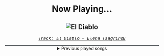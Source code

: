 <div align="center"> 
<h1>Now Playing...</h1>

![El Diablo](https://i.scdn.co/image/ab67616d00001e02182ca2287852809bc83503a8)
--
_<samp><a href="https://open.spotify.com/track/0DGduxy7YSuqXm272C2LM6">Track: El Diablo - Elena Tsagrinou</a></samp>_

<div style="border: 1px #4B5054 solid"></div>
<details>
  <summary>
    Previous played songs
  </summary>
  <table>
    <thead>
      <tr>
        <th>
          Artist
        </th>
        <th>
          Song
        </th>
        <th>
          Link
        </th>
      </tr>
    </thead>
    <tbody>
      <tr><td>Elena Tsagrinou</td><td>El Diablo</td><td><a href="https://open.spotify.com/track/0DGduxy7YSuqXm272C2LM6">https://open.spotify.com/track/0DGduxy7YSuqXm272C2LM6</a></td></tr><tr><td>Dope</td><td>Die MF Die</td><td><a href="https://open.spotify.com/track/5bU4KX47KqtDKKaLM4QCzh">https://open.spotify.com/track/5bU4KX47KqtDKKaLM4QCzh</a></td></tr><tr><td>Sleep Token</td><td>Chokehold</td><td><a href="https://open.spotify.com/track/1Uifdytv882RtTn6Gr4xAA">https://open.spotify.com/track/1Uifdytv882RtTn6Gr4xAA</a></td></tr><tr><td>NOTHING MORE</td><td>WE’RE ALL GONNA DIE</td><td><a href="https://open.spotify.com/track/4O3NC8soE6ELWtgIWjSD2B">https://open.spotify.com/track/4O3NC8soE6ELWtgIWjSD2B</a></td></tr><tr><td>The Browning</td><td>WAKE UP</td><td><a href="https://open.spotify.com/track/1hDLxxxmR9YRhus03wZX7B">https://open.spotify.com/track/1hDLxxxmR9YRhus03wZX7B</a></td></tr><tr><td>I See Stars</td><td>SPLIT</td><td><a href="https://open.spotify.com/track/1WaEu09IVauc5PZapTI98d">https://open.spotify.com/track/1WaEu09IVauc5PZapTI98d</a></td></tr><tr><td>I See Stars</td><td>Drift</td><td><a href="https://open.spotify.com/track/1KEhKNabCnU4udVSjTblWQ">https://open.spotify.com/track/1KEhKNabCnU4udVSjTblWQ</a></td></tr><tr><td>I See Stars</td><td>D4MAGE DONE</td><td><a href="https://open.spotify.com/track/7BnK1opiLlkxkBQ0TVKRYw">https://open.spotify.com/track/7BnK1opiLlkxkBQ0TVKRYw</a></td></tr><tr><td>I See Stars</td><td>Anomaly</td><td><a href="https://open.spotify.com/track/1nLWr0rKTLTZNEcgU5WEdD">https://open.spotify.com/track/1nLWr0rKTLTZNEcgU5WEdD</a></td></tr><tr><td>I See Stars</td><td>are we 3ven?</td><td><a href="https://open.spotify.com/track/05WkUDENwFYIlGrQMXGN9K">https://open.spotify.com/track/05WkUDENwFYIlGrQMXGN9K</a></td></tr><tr><td>Shinigami</td><td>Martial Arts Prinzip</td><td><a href="https://open.spotify.com/track/0EPTd2GQbrw2DHsQtZyXE7">https://open.spotify.com/track/0EPTd2GQbrw2DHsQtZyXE7</a></td></tr><tr><td>Anbu Monastir</td><td>AKATSUKI FREESTYLE</td><td><a href="https://open.spotify.com/track/3fZD900uJQgbE8P6Ao1s2S">https://open.spotify.com/track/3fZD900uJQgbE8P6Ao1s2S</a></td></tr><tr><td>ENMA</td><td>Free Paradis</td><td><a href="https://open.spotify.com/track/1zHCQmzaZ4C5uxAEHBsknI">https://open.spotify.com/track/1zHCQmzaZ4C5uxAEHBsknI</a></td></tr><tr><td>S.Castro</td><td>Krieger</td><td><a href="https://open.spotify.com/track/4t7ndRSAj72N6IuiRUZgfq">https://open.spotify.com/track/4t7ndRSAj72N6IuiRUZgfq</a></td></tr><tr><td>CANTERVICE</td><td>The Machine</td><td><a href="https://open.spotify.com/track/7Gq2KDKN283ZeoCLXojl57">https://open.spotify.com/track/7Gq2KDKN283ZeoCLXojl57</a></td></tr><tr><td>Pendulum</td><td>Colourfast</td><td><a href="https://open.spotify.com/track/7Lnl1DkNezqlQQ4soXMP1y">https://open.spotify.com/track/7Lnl1DkNezqlQQ4soXMP1y</a></td></tr><tr><td>Jay Ray</td><td>Lost Chance</td><td><a href="https://open.spotify.com/track/3nKTjctFdeZVffvGnoWPB6">https://open.spotify.com/track/3nKTjctFdeZVffvGnoWPB6</a></td></tr><tr><td>Jay Ray</td><td>Left of You</td><td><a href="https://open.spotify.com/track/0NeZWVt966wzMJ3fv7hzMt">https://open.spotify.com/track/0NeZWVt966wzMJ3fv7hzMt</a></td></tr><tr><td>Young Medicine</td><td>The Return</td><td><a href="https://open.spotify.com/track/7mZ4CHBgPBzX7nntqwbEKg">https://open.spotify.com/track/7mZ4CHBgPBzX7nntqwbEKg</a></td></tr><tr><td>Jay Ray</td><td>137</td><td><a href="https://open.spotify.com/track/3wGRivO1XsHtgThTTfcCNO">https://open.spotify.com/track/3wGRivO1XsHtgThTTfcCNO</a></td></tr>
    </tbody>
  </table>
</details>

</div>
